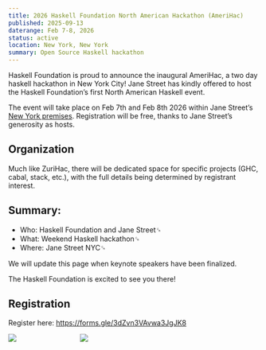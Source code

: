 ```yaml
---
title: 2026 Haskell Foundation North American Hackathon (AmeriHac)
published: 2025-09-13
daterange: Feb 7-8, 2026
status: active
location: New York, New York
summary: Open Source Haskell hackathon
---
```


Haskell Foundation is proud to announce the inaugural AmeriHac, a two day
haskell hackathon in New York City! Jane Street has kindly offered to host the
Haskell Foundation’s first North American Haskell event.

The event will take place on Feb 7th and Feb 8th 2026 within Jane Street’s [New
York premises](https://maps.app.goo.gl/eHweQfEGkRJiYkct6). Registration will be
free, thanks to Jane Street’s generosity as hosts.

## Organization

Much like ZuriHac, there will be dedicated space for specific projects (GHC,
cabal, stack, etc.), with the full details being determined by registrant
interest.

## Summary:

* Who: Haskell Foundation and Jane Street␍
* What: Weekend Haskell hackathon␍
* Where: Jane Street NYC␍

We will update this page when keynote speakers have been finalized.

The Haskell Foundation is excited to see you there!

## Registration

Register here: https://forms.gle/3dZvn3VAvwa3JgJK8


<div class="flex flex-wrap items-center justify-center"><a class="block w-48" style="margin-right: 4rem"><img src="/assets/images/partners/ost_logo-400.png"></a><a class="block w-48" style="margin-left: 4rem;"><img src="/assets/images/logos/hf-logo-400px-alpha.png"></a></div>
